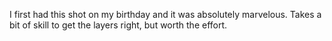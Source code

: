 I first had this shot on my birthday and it was absolutely marvelous. Takes a bit of skill to get the layers right, but worth the effort.
